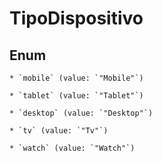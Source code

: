 
# TipoDispositivo

## Enum


    * `mobile` (value: `"Mobile"`)

    * `tablet` (value: `"Tablet"`)

    * `desktop` (value: `"Desktop"`)

    * `tv` (value: `"Tv"`)

    * `watch` (value: `"Watch"`)




